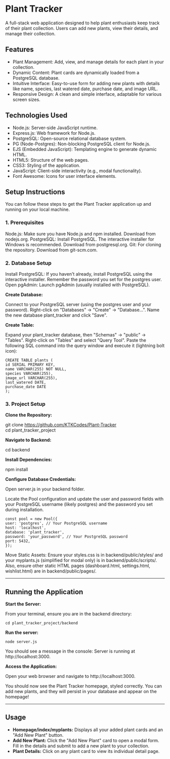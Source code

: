 # Plant Tracker
A full-stack web application designed to help plant enthusiasts keep track of their plant collection. Users can add new plants, view their details, and manage their collection.

## Features
- Plant Management: Add, view, and manage details for each plant in your collection.
- Dynamic Content: Plant cards are dynamically loaded from a PostgreSQL database.
- Intuitive Interface: Easy-to-use form for adding new plants with details like name, species, last watered date, purchase date, and image URL.
- Responsive Design: A clean and simple interface, adaptable for various screen sizes.

## Technologies Used
- Node.js: Server-side JavaScript runtime.
- Express.js: Web framework for Node.js.
- PostgreSQL: Open-source relational database system.
- PG (Node-Postgres): Non-blocking PostgreSQL client for Node.js.
- EJS (Embedded JavaScript): Templating engine to generate dynamic HTML.
- HTML5: Structure of the web pages.
- CSS3: Styling of the application.
- JavaScript: Client-side interactivity (e.g., modal functionality).
- Font Awesome: Icons for user interface elements.

## Setup Instructions
You can follow these steps to get the Plant Tracker application up and running on your local machine.

### 1. Prerequisites
Node.js: Make sure you have Node.js and npm installed. Download from nodejs.org.
PostgreSQL: Install PostgreSQL. The interactive installer for Windows is recommended. Download from postgresql.org.
Git: For cloning the repository. Download from git-scm.com.

### 2. Database Setup
Install PostgreSQL: If you haven't already, install PostgreSQL using the interactive installer. Remember the password you set for the postgres user.
Open pgAdmin: Launch pgAdmin (usually installed with PostgreSQL).

**Create Database:**

Connect to your PostgreSQL server (using the postgres user and your password).
Right-click on "Databases" -> "Create" -> "Database...".
Name the new database plant_tracker and click "Save".

**Create Table:**

Expand your plant_tracker database, then "Schemas" -> "public" -> "Tables".
Right-click on "Tables" and select "Query Tool".
Paste the following SQL command into the query window and execute it (lightning bolt icon):

`CREATE TABLE plants (`  
    `id SERIAL PRIMARY KEY,`  
    `name VARCHAR(255) NOT NULL,`   
    `species VARCHAR(255),`  
    `image_url VARCHAR(255),`   
    `last_watered DATE,`  
    `purchase_date DATE`   
`);`  

### 3. Project Setup
**Clone the Repository:**

git clone <https://github.com/KTKCodes/Plant-Tracker>  
cd plant_tracker_project

**Navigate to Backend:**

cd backend

**Install Dependencies:**

npm install

**Configure Database Credentials:**

Open server.js in your backend folder.

Locate the Pool configuration and update the user and password fields with your PostgreSQL username (likely postgres) and the password you set during installation.

`const pool = new Pool({`  
    `user: 'postgres', // Your PostgreSQL username`  
    `host: 'localhost',`  
    `database: 'plant_tracker',`  
    `password: 'your_password', // Your PostgreSQL password`  
    `port: 5432,`  
`});`  

Move Static Assets: Ensure your styles.css is in backend/public/styles/ and your myplants.js (simplified for modal only) is in backend/public/scripts/. Also, ensure other static HTML pages (dashboard.html, settings.html, wishlist.html) are in backend/public/pages/.

***

## Running the Application
**Start the Server:**

From your terminal, ensure you are in the backend directory:

`cd plant_tracker_project/backend`  

**Run the server:**

`node server.js`  

You should see a message in the console: Server is running at http://localhost:3000.

**Access the Application:**

Open your web browser and navigate to http://localhost:3000.

You should now see the Plant Tracker homepage, styled correctly. You can add new plants, and they will persist in your database and appear on the homepage!

***

## Usage
- **Homepage/index/myplants:** Displays all your added plant cards and an "Add New Plant" button.
- **Add New Plant:** Click the "Add New Plant" card to open a modal form. Fill in the details and submit to add a new plant to your collection.
- **Plant Details:** Click on any plant card to view its individual detail page.
